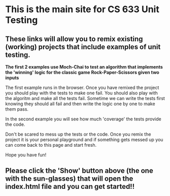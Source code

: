 # This is the main site for CS 633 Unit Testing

## These links will allow you to remix existing (working) projects that include examples of unit testing.

**The first 2 examples use Moch-Chai to test an algorithm that implements the 'winning' logic for the classic game Rock-Paper-Scissors given two inputs**

The first example runs in the browser.  Once you have remixed the project you should play with the tests to make one fail.  You should also play with the algoritm and make all the tests fail.  Sometime we can write the tests first knowing they should all fail and then write the logic one by one to make them pass.  
  
In the second example you will see how much 'coverage' the tests provide the code.  

Don't be scared to mess up the tests or the code.  Once you remix the project it is your personal playground and if something gets messed up you can come back to this page and start fresh.  
  
Hope you have fun!  
  
## Please click the 'Show' button above (the one with the sun-glasses) that will open the index.html file and you can get started!! ##
